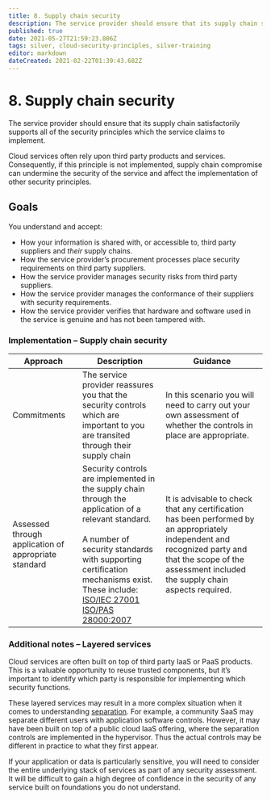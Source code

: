```yaml
---
title: 8. Supply chain security
description: The service provider should ensure that its supply chain satisfactorily supports all of the security principles which the service claims to implement.
published: true
date: 2021-05-27T21:59:23.806Z
tags: silver, cloud-security-principles, silver-training
editor: markdown
dateCreated: 2021-02-22T01:39:43.682Z
---
```


# 8\. Supply chain security

The service provider should ensure that its supply chain satisfactorily supports all of the security principles which the service claims to implement.

Cloud services often rely upon third party products and services. Consequently, if this principle is not implemented, supply chain compromise can undermine the security of the service and affect the implementation of other security principles.

## Goals

You understand and accept:

-   How your information is shared with, or accessible to, third party suppliers and *their* supply chains.
-   How the service provider’s procurement processes place security requirements on third party suppliers.
-   How the service provider manages security risks from third party suppliers.
-   How the service provider manages the conformance of their suppliers with security requirements.
-   How the service provider verifies that hardware and software used in the service is genuine and has not been tampered with.

### **Implementation – Supply chain security**

| **Approach** | **Description** | **Guidance** |
| --- | --- | --- |
| Commitments | The service provider reassures you that the security controls which are important to you are transited through their supply chain | In this scenario you will need to carry out your own assessment of whether the controls in place are appropriate. |
| Assessed through application of appropriate standard | Security controls are implemented in the supply chain through the application of a relevant standard.<br><br>A number of security standards with supporting certification mechanisms exist. These include:   <br>[ISO/IEC 27001](#)   <br>[ISO/PAS 28000:2007](#) | It is advisable to check that any certification has been performed by an appropriately independent and recognized party and that the scope of the assessment included the supply chain aspects required. |

### **Additional notes – Layered services**

Cloud services are often built on top of third party IaaS or PaaS products. This is a valuable opportunity to reuse trusted components, but it’s important to identify which party is responsible for implementing which security functions.

These layered services may result in a more complex situation when it comes to understanding [separation](#). For example, a community SaaS may separate different users with application software controls. However, it may have been built on top of a public cloud IaaS offering, where the separation controls are implemented in the hypervisor. Thus the actual controls may be different in practice to what they first appear.

If your application or data is particularly sensitive, you will need to consider the entire underlying stack of services as part of any security assessment. It will be difficult to gain a high degree of confidence in the security of any service built on foundations you do not understand.